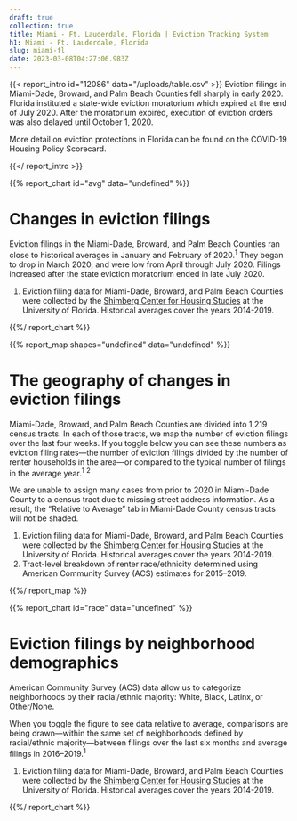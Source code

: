 ```yaml
---
draft: true
collection: true
title: Miami - Ft. Lauderdale, Florida | Eviction Tracking System
h1: Miami - Ft. Lauderdale, Florida
slug: miami-fl
date: 2023-03-08T04:27:06.983Z
---
```

{{< report_intro id="12086" data="/uploads/table.csv" >}}
Eviction filings in Miami-Dade, Broward, and Palm Beach Counties fell sharply in early 2020. Florida instituted a state-wide eviction moratorium which expired at the end of July 2020. After the moratorium expired, execution of eviction orders was also delayed until October 1, 2020. 

More detail on eviction protections in Florida can be found on the COVID-19 Housing Policy Scorecard.

{{</ report_intro >}}


{{% report_chart id="avg" data="undefined" %}}

# Changes in eviction filings

Eviction filings in the Miami-Dade, Broward, and Palm Beach Counties ran close to historical averages in January and February of 2020.<sup>1</sup> They began to drop in March 2020, and were low from April through July 2020. Filings increased after the state eviction moratorium ended in late July 2020.

1. Eviction filing data for Miami-Dade, Broward, and Palm Beach Counties were collected by the [Shimberg Center for Housing Studies](http://www.shimberg.ufl.edu/) at the University of Florida. Historical averages cover the years 2014-2019.

{{%/ report_chart %}}



{{% report_map shapes="undefined" data="undefined" %}}

# The geography of changes in eviction filings

Miami-Dade, Broward, and Palm Beach Counties are divided into 1,219 census tracts. In each of those tracts, we map the number of eviction filings over the last four weeks. If you toggle below you can see these numbers as eviction filing rates—the number of eviction filings divided by the number of renter households in the area—or compared to the typical number of filings in the average year.<sup>1</sup> <sup>2</sup>


We are unable to assign many cases from prior to 2020 in Miami-Dade County to a census tract due to missing street address information. As a result, the “Relative to Average” tab in Miami-Dade County census tracts will not be shaded. 

1. Eviction filing data for Miami-Dade, Broward, and Palm Beach Counties were collected by the [Shimberg Center for Housing Studies](http://www.shimberg.ufl.edu/) at the University of Florida. Historical averages cover the years 2014-2019.
2. Tract-level breakdown of renter race/ethnicity determined using American Community Survey (ACS) estimates for 2015–2019.

{{%/ report_map %}}



{{% report_chart id="race" data="undefined" %}}

# Eviction filings by neighborhood demographics

American Community Survey (ACS) data allow us to categorize neighborhoods by their racial/ethnic majority: White, Black, Latinx, or Other/None. 

When you toggle the figure to see data relative to average, comparisons are being drawn—within the same set of neighborhoods defined by racial/ethnic majority—between filings over the last six months and average filings in 2016–2019.<sup>1</sup>

1. Eviction filing data for Miami-Dade, Broward, and Palm Beach Counties were collected by the [Shimberg Center for Housing Studies](http://www.shimberg.ufl.edu/) at the University of Florida. Historical averages cover the years 2014-2019.

{{%/ report_chart %}}